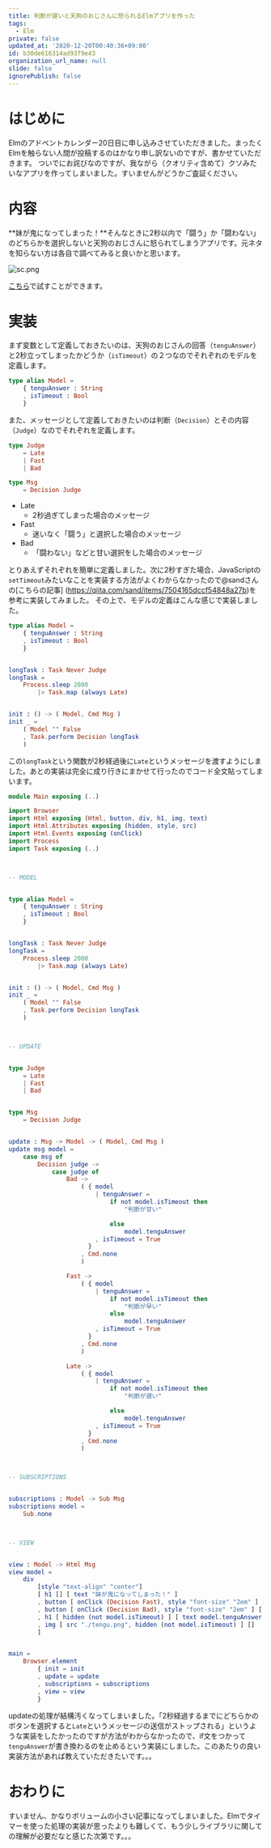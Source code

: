 ```yaml
---
title: 判断が遅いと天狗のおじさんに怒られるElmアプリを作った
tags:
  - Elm
private: false
updated_at: '2020-12-20T00:40:36+09:00'
id: b30de616314ad93f9e43
organization_url_name: null
slide: false
ignorePublish: false
---
```

# はじめに

Elmのアドベントカレンダー20日目に申し込みさせていただきました。まったくElmを触らない人間が投稿するのはかなり申し訳ないのですが、書かせていただきます。
ついでにお詫びなのですが、我ながら（クオリティ含めて）クソみたいなアプリを作ってしまいました。すいませんがどうかご査証ください。

# 内容

**妹が鬼になってしまった！**そんなときに2秒以内で「闘う」か「闘わない」のどちらかを選択しないと天狗のおじさんに怒られてしまうアプリです。元ネタを知らない方は各自で調べてみると良いかと思います。

![sc.png](https://qiita-image-store.s3.ap-northeast-1.amazonaws.com/0/209689/653efb8a-9944-9494-b7bd-8881c4cf8024.png)

[こちら](https://ufoo68.github.io/handan-no-hayasa/)で試すことができます。

# 実装

まず変数として定義しておきたいのは、天狗のおじさんの回答（`tenguAnswer`）と2秒立ってしまったかどうか（`isTimeout`）の２つなのでそれぞれのモデルを定義します。

```elm
type alias Model =
    { tenguAnswer : String
    , isTimeout : Bool
    }
```

また、メッセージとして定義しておきたいのは判断（`Decision`）とその内容（`Judge`）なのでそれぞれを定義します。

```elm
type Judge
    = Late
    | Fast
    | Bad

type Msg
    = Decision Judge
```

- Late
  - 2秒過ぎてしまった場合のメッセージ
- Fast
  - 迷いなく「闘う」と選択した場合のメッセージ
- Bad
  - 「闘わない」などと甘い選択をした場合のメッセージ

とりあえずそれぞれを簡単に定義しました。次に2秒すぎた場合、JavaScriptの`setTimeout`みたいなことを実装する方法がよくわからなかったので@sandさんの[こちらの記事] (https://qiita.com/sand/items/7504165dccf54848a27b)を参考に実装してみました。
その上で、モデルの定義はこんな感じで実装しました。

```elm
type alias Model =
    { tenguAnswer : String
    , isTimeout : Bool
    }


longTask : Task Never Judge
longTask =
    Process.sleep 2000
        |> Task.map (always Late)


init : () -> ( Model, Cmd Msg )
init _ =
    ( Model "" False
    , Task.perform Decision longTask
    )
```

この`longTask`という関数が2秒経過後に`Late`というメッセージを渡すようにしました。あとの実装は完全に成り行きにまかせて行ったのでコード全文貼ってしまいます。

```elm
module Main exposing (..)

import Browser
import Html exposing (Html, button, div, h1, img, text)
import Html.Attributes exposing (hidden, style, src)
import Html.Events exposing (onClick)
import Process
import Task exposing (..)



-- MODEL


type alias Model =
    { tenguAnswer : String
    , isTimeout : Bool
    }


longTask : Task Never Judge
longTask =
    Process.sleep 2000
        |> Task.map (always Late)


init : () -> ( Model, Cmd Msg )
init _ =
    ( Model "" False
    , Task.perform Decision longTask
    )



-- UPDATE


type Judge
    = Late
    | Fast
    | Bad


type Msg
    = Decision Judge


update : Msg -> Model -> ( Model, Cmd Msg )
update msg model =
    case msg of
        Decision judge ->
            case judge of
                Bad ->
                    ( { model
                        | tenguAnswer =
                            if not model.isTimeout then
                                "判断が甘い"

                            else
                                model.tenguAnswer
                        , isTimeout = True
                      }
                    , Cmd.none
                    )

                Fast ->
                    ( { model
                        | tenguAnswer =
                            if not model.isTimeout then
                                "判断が早い"
                            else
                                model.tenguAnswer
                        , isTimeout = True
                      }
                    , Cmd.none
                    )

                Late ->
                    ( { model
                        | tenguAnswer =
                            if not model.isTimeout then
                                "判断が遅い"

                            else
                                model.tenguAnswer
                        , isTimeout = True
                      }
                    , Cmd.none
                    )



-- SUBSCRIPTIONS


subscriptions : Model -> Sub Msg
subscriptions model =
    Sub.none



-- VIEW


view : Model -> Html Msg
view model =
    div
        [style "text-align" "center"]
        [ h1 [] [ text "妹が鬼になってしまった！" ]
        , button [ onClick (Decision Fast), style "font-size" "2em" ] [ text "闘う" ]
        , button [ onClick (Decision Bad), style "font-size" "2em" ] [ text "闘わない" ]
        , h1 [ hidden (not model.isTimeout) ] [ text model.tenguAnswer ]
        , img [ src "./tengu.png", hidden (not model.isTimeout) ] []
        ]


main =
    Browser.element
        { init = init
        , update = update
        , subscriptions = subscriptions
        , view = view
        }

```

updateの処理が結構汚くなってしまいました。「2秒経過するまでにどちらかのボタンを選択すると`Late`というメッセージの送信がストップされる」というような実装をしたかったのですが方法がわからなかったので、if文をつかって`tenguAnswer`が書き換わるのを止めるという実装にしました。このあたりの良い実装方法があれば教えていただきたいです。。。

# おわりに

すいません、かなりボリュームの小さい記事になってしまいました。Elmでタイマーを使った処理の実装が思ったよりも難しくて、もう少しライブラリに関しての理解が必要だなと感じた次第です。。。
